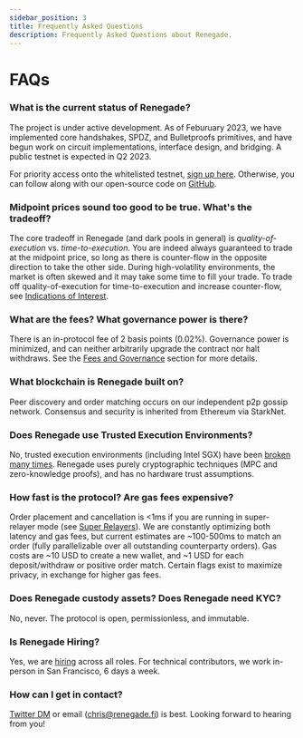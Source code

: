 ```yaml
---
sidebar_position: 3
title: Frequently Asked Questions
description: Frequently Asked Questions about Renegade.
---
```


# FAQs

### What is the current status of Renegade?

The project is under active development. As of Feburuary 2023, we have
implemented core handshakes, SPDZ, and Bulletproofs primitives, and have begun
work on circuit implementations, interface design, and bridging. A public
testnet is expected in Q2 2023.

For priority access onto the whitelisted testnet, [sign up
here](https://renegadefi.typeform.com/access). Otherwise, you can follow along
with our open-source code on [GitHub](https://github.com/renegade-fi).

### Midpoint prices sound too good to be true. What's the tradeoff?

The core tradeoff in Renegade (and dark pools in general) is
_quality-of-execution_ vs. _time-to-execution_. You are indeed always
guaranteed to trade at the midpoint price, so long as there is counter-flow in
the opposite direction to take the other side. During high-volatility
environments, the market is often skewed and it may take some time to fill your
trade. To trade off quality-of-execution for time-to-execution and increase
counter-flow, see [Indications of Interest](/advanced-concepts/ioi).

### What are the fees? What governance power is there?

There is an in-protocol fee of 2 basis points (0.02%). Governance power is
minimized, and can neither arbitrarily upgrade the contract nor halt withdraws.
See the [Fees and Governance](/core-concepts/fees-and-governance) section for
more details.

### What blockchain is Renegade built on?

Peer discovery and order matching occurs on our independent p2p gossip network.
Consensus and security is inherited from Ethereum via StarkNet.

### Does Renegade use Trusted Execution Environments?

No, trusted execution environments (including Intel SGX) have been [broken many
times](https://arstechnica.com/information-technology/2022/08/architectural-bug-in-some-intel-cpus-is-more-bad-news-for-sgx-users/).
Renegade uses purely cryptographic techniques (MPC and zero-knowledge proofs),
and has no hardware trust assumptions.

### How fast is the protocol? Are gas fees expensive?

Order placement and cancellation is &lt;1ms if you are running in super-relayer
mode (see [Super Relayers](/advanced-concepts/super-relayers)). We are
constantly optimizing both latency and gas fees, but current estimates are
~100-500ms to match an order (fully parallelizable over all outstanding
counterparty orders). Gas costs are ~10 USD to create a new wallet, and ~1 USD
for each deposit/withdraw or positive order match. Certain flags exist to
maximize privacy, in exchange for higher gas fees.

### Does Renegade custody assets? Does Renegade need KYC?

No, never. The protocol is open, permissionless, and immutable.

### Is Renegade Hiring?

Yes, we are [hiring](https://jobs.renegade.fi) across all roles. For technical
contributors, we work in-person in San Francisco, 6 days a week.

### How can I get in contact?

[Twitter DM](https://twitter.com/renegade_fi) or email (chris@renegade.fi) is
best. Looking forward to hearing from you!
